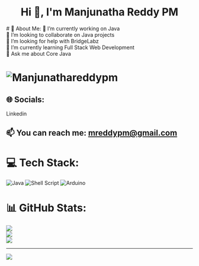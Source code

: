 <h1 align="center">Hi 👋, I'm Manjunatha Reddy PM</h1>
# 💫 About Me:
🔭 I’m currently working on Java<br>👯 I’m looking to collaborate on Java projects<br>🤝 I’m looking for help with BridgeLabz<br>🌱 I’m currently learning Full Stack Web Development <br>💬 Ask me about Core Java<br> <h1 align="center">
<p align="left"> <img src="https://komarev.com/ghpvc/?username=Manjunathareddypm&label=Profile%20views&color=0e75b6&style=flat" alt="Manjunathareddypm" /> </p>


## 🌐 Socials:
<a herf="https://www.linkedin.com">Linkedin</a> <br>
## 📫 You can reach me: <a href="https://search.yahoo.com/search?fr=mcafee&type=E211US826G0&p=gmail">mreddypm@gmail.com</a>
  
# 💻 Tech Stack:
![Java](https://img.shields.io/badge/java-%23ED8B00.svg?style=for-the-badge&logo=java&logoColor=white) ![Shell Script](https://img.shields.io/badge/shell_script-%23121011.svg?style=for-the-badge&logo=gnu-bash&logoColor=white) ![Arduino](https://img.shields.io/badge/-Arduino-00979D?style=for-the-badge&logo=Arduino&logoColor=white)
# 📊 GitHub Stats:
![](https://github-readme-stats.vercel.app/api?username=Manjunathareddypm&theme=dark&hide_border=false&include_all_commits=true&count_private=false)<br/>
![](https://github-readme-streak-stats.herokuapp.com/?user=Manjunathareddypm&theme=dark&hide_border=false)<br/>
![](https://github-readme-stats.vercel.app/api/top-langs/?username=Manjunathareddypm&theme=dark&hide_border=false&include_all_commits=true&count_private=false&layout=compact)

---
[![](https://visitcount.itsvg.in/api?id=Manjunathareddypm&icon=0&color=0)](https://visitcount.itsvg.in)

<!-- Proudly created with GPRM ( https://gprm.itsvg.in ) -->
